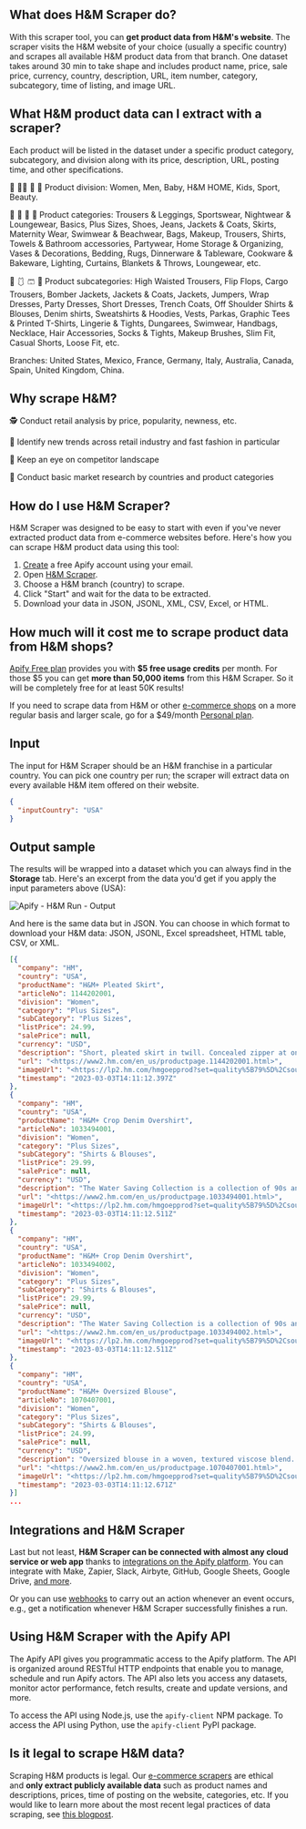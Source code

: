 

## What does H&M Scraper do?

With this scraper tool, you can **get product data from H&M's website**. The scraper visits the H&M website of your choice (usually a specific country) and scrapes all available H&M product data from that branch. One dataset takes around 30 min to take shape and includes product name, price, sale price, currency, country, description, URL, item number, category, subcategory, time of listing, and image URL.

## What H&M product data can I extract with a scraper?

<p>Each product will be listed in the dataset under a specific product category, subcategory, and division along with its price, description, URL, posting time, and other specifications. <br> </p>

<p>👩 👱‍♂️ 👧 👶 Product division: Women, Men, Baby, H&M HOME, Kids, Sport, Beauty. <br> </p>

<p>👔 👗 👚 🎁 Product categories: Trousers & Leggings, Sportswear, Nightwear & Loungewear, Basics, Plus Sizes, Shoes, Jeans, Jackets & Coats, Skirts, Maternity Wear, Swimwear & Beachwear, Bags, Makeup, Trousers, Shirts, Towels & Bathroom accessories, Partywear, Home Storage & Organizing, Vases & Decorations, Bedding, Rugs, Dinnerware & Tableware, Cookware & Bakeware, Lighting, Curtains, Blankets & Throws, Loungewear, etc. <br> </p>

<p>🧥 🩱 🩳 🧢 Product subcategories: High Waisted Trousers, Flip Flops, Cargo Trousers, Bomber Jackets, Jackets & Coats, Jackets, Jumpers, Wrap Dresses, Party Dresses, Short Dresses, Trench Coats, Off Shoulder Shirts & Blouses, Denim shirts, Sweatshirts & Hoodies, Vests, Parkas, Graphic Tees & Printed T-Shirts, Lingerie & Tights, Dungarees, Swimwear, Handbags, Necklace, Hair Accessories, Socks & Tights, Makeup Brushes, Slim Fit, Casual Shorts, Loose Fit, etc.<br> </p>

<p>Branches: United States, Mexico, France, Germany, Italy, Australia, Canada, Spain, United Kingdom, China. <br> </p> 

## Why scrape H&M?

<p>🕵️ Conduct retail analysis by price, popularity, newness, etc. <br> </p>

<p>👚 Identify new trends across retail industry and fast fashion in particular <br> </p>

<p>👟 Keep an eye on competitor landscape <br> </p>

<p>💪 Conduct basic market research by countries and product categories <br> </p>

## How do I use H&M Scraper?

H&M Scraper was designed to be easy to start with even if you've never extracted product data from e-commerce websites before. Here's how you can scrape H&M product data using this tool:

1. [Create](https://console.apify.com/sign-up) a free Apify account using your email.
2. Open [H&M Scraper](https://apify.com/misceres/h-m-scraper).
3. Choose a H&M branch (country) to scrape.
4. Click "Start" and wait for the data to be extracted.
5. Download your data in JSON, JSONL, XML, CSV, Excel, or HTML.

## How much will it cost me to scrape product data from H&M shops?

[Apify Free plan](https://apify.com/pricing) provides you with **$5 free usage credits** per month. For those $5 you can get **more than 50,000 items** from this H&M Scraper. So it will be completely free for at least 50K results!

If you need to scrape data from H&M or other [e-commerce shops](https://apify.com/store/categories/ecommerce) on a more regular basis and larger scale, go for a $49/month [Personal plan](https://apify.com/pricing).

## Input

The input for H&M Scraper should be an H&M franchise in a particular country. You can pick one country per run; the scraper will extract data on every available H&M item offered on their website.

```json 
{ 
  "inputCountry": "USA"
}

```

## Output sample

The results will be wrapped into a dataset which you can always find in the **Storage** tab. Here's an excerpt from the data you'd get if you apply the input parameters above (USA):

![Apify - H&M Run - Output](https://i.imgur.com/YQFd0lJ.png)  

And here is the same data but in JSON. You can choose in which format to download your H&M data: JSON, JSONL, Excel spreadsheet, HTML table, CSV, or XML.

```json
[{
  "company": "HM",
  "country": "USA",
  "productName": "H&M+ Pleated Skirt",
  "articleNo": 1144202001,
  "division": "Women",
  "category": "Plus Sizes",
  "subCategory": "Plus Sizes",
  "listPrice": 24.99, 
  "salePrice": null,
  "currency": "USD",
  "description": "Short, pleated skirt in twill. Concealed zipper at one side with button. Unlined.",
  "url": "<https://www2.hm.com/en_us/productpage.1144202001.html>",
  "imageUrl": "<https://lp2.hm.com/hmgoepprod?set=quality%5B79%5D%2Csource%5B%2F63%2F92%2F63929b71eb1244aea69ced6096126375c0baf963.jpg%5D%2Corigin%5Bdam%5D%2Ccategory%5B%5D%2Ctype%5BDESCRIPTIVESTILLLIFE%5D%2Cres%5Bm%5D%2Chmver%5B2%5D&call=url[file:/product/main]>",
  "timestamp": "2023-03-03T14:11:12.397Z"
},
{
  "company": "HM",
  "country": "USA",
  "productName": "H&M+ Crop Denim Overshirt",
  "articleNo": 1033494001,
  "division": "Women",
  "category": "Plus Sizes",
  "subCategory": "Shirts & Blouses",
  "listPrice": 29.99,
  "salePrice": null,
  "currency": "USD",
  "description": "The Water Saving Collection is a collection of 90s and Y2K-inspired denim garments made from more sustainable materials in a water-saving manufacturing process. Crop overshirt is in thick denim made from recycled cotton. Collar, snap fasteners at front, yoke front and back, and open front pockets. Dropped shoulders and long sleeves with snap fastener at cuffs. Rounded, slightly longer hem at back.",
  "url": "<https://www2.hm.com/en_us/productpage.1033494001.html>",
  "imageUrl": "<https://lp2.hm.com/hmgoepprod?set=quality%5B79%5D%2Csource%5B%2F02%2F29%2F022966c3fcf96f9e183939a2f58d83237169bf8b.jpg%5D%2Corigin%5Bdam%5D%2Ccategory%5B%5D%2Ctype%5BDESCRIPTIVESTILLLIFE%5D%2Cres%5Bm%5D%2Chmver%5B2%5D&call=url[file:/product/main]>",
  "timestamp": "2023-03-03T14:11:12.511Z"
},
{
  "company": "HM",
  "country": "USA",
  "productName": "H&M+ Crop Denim Overshirt",
  "articleNo": 1033494002,
  "division": "Women",
  "category": "Plus Sizes",
  "subCategory": "Shirts & Blouses",
  "listPrice": 29.99,
  "salePrice": null,
  "currency": "USD",
  "description": "The Water Saving Collection is a collection of 90s and Y2K-inspired denim garments made from more sustainable materials in a water-saving manufacturing process. Crop overshirt is in thick denim made from recycled cotton. Collar, snap fasteners at front, yoke front and back, and open front pockets. Dropped shoulders and long sleeves with snap fastener at cuffs. Rounded, slightly longer hem at back.",
  "url": "<https://www2.hm.com/en_us/productpage.1033494002.html>",
  "imageUrl": "<https://lp2.hm.com/hmgoepprod?set=quality%5B79%5D%2Csource%5B%2F9d%2F6e%2F9d6e37598b723c908562aea456fcdb79ea11d623.jpg%5D%2Corigin%5Bdam%5D%2Ccategory%5Bladies_plus_shirtsblouses%5D%2Ctype%5BDESCRIPTIVESTILLLIFE%5D%2Cres%5Bm%5D%2Chmver%5B2%5D&call=url[file:/product/main]>",
  "timestamp": "2023-03-03T14:11:12.511Z"
},
{
  "company": "HM",
  "country": "USA",
  "productName": "H&M+ Oversized Blouse",
  "articleNo": 1070407001,
  "division": "Women",
  "category": "Plus Sizes",
  "subCategory": "Shirts & Blouses",
  "listPrice": 24.99,
  "salePrice": null,
  "currency": "USD",
  "description": "Oversized blouse in a woven, textured viscose blend. Collar, buttons at front, and double-layered yoke at back. Chest pockets with flap and button, heavily dropped shoulders, and long sleeves with buttons at cuffs. Rounded hem, slightly longer at back.",
  "url": "<https://www2.hm.com/en_us/productpage.1070407001.html>",
  "imageUrl": "<https://lp2.hm.com/hmgoepprod?set=quality%5B79%5D%2Csource%5B%2F73%2F98%2F73980388982c1c7d55d551727d66b7a5831a6460.jpg%5D%2Corigin%5Bdam%5D%2Ccategory%5B%5D%2Ctype%5BDESCRIPTIVESTILLLIFE%5D%2Cres%5Bm%5D%2Chmver%5B2%5D&call=url[file:/product/main]>",
  "timestamp": "2023-03-03T14:11:12.671Z"
}]
...

```

## Integrations and H&M Scraper

Last but not least, **H&M Scraper can be connected with almost any cloud service or web app** thanks to <a  href=" https://apify.com/integrations" target="_blank"> integrations on the Apify platform</a>. You can integrate with Make, Zapier, Slack, Airbyte, GitHub, Google Sheets, Google Drive, <a  href="https://docs.apify.com/integrations" target="_blank"> and more</a>. 

Or you can use  <a  href="https://docs.apify.com/integrations/webhooks"  target="_blank">webhooks</a> to carry out an action whenever an event occurs, e.g., get a notification whenever H&M Scraper successfully finishes a run.

## Using H&M Scraper with the Apify API

The Apify API gives you programmatic access to the Apify platform. The API is organized around RESTful HTTP endpoints that enable you to manage, schedule and run Apify actors. The API also lets you access any datasets, monitor actor performance, fetch results, create and update versions, and more.

To access the API using Node.js, use the `apify-client` NPM package. To access the API using Python, use the `apify-client` PyPI package.

## Is it legal to scrape H&M data?

Scraping H&M products is legal. Our [e-commerce scrapers](https://apify.com/store/categories/ecommerce) are ethical and **only extract publicly available data** such as product names and descriptions, prices, time of posting on the website, categories, etc. If you would like to learn more about the most recent legal practices of data scraping, see [this blogpost](https://blog.apify.com/is-web-scraping-legal/).
